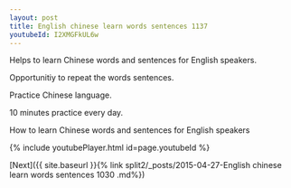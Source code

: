```yaml
---
layout: post
title: English chinese learn words sentences 1137 
youtubeId: I2XMGFkUL6w
---
```

 
 
Helps to learn Chinese words and sentences for English speakers.

Opportunitiy to repeat the words sentences. 

Practice Chinese language. 
 
10 minutes practice every day. 
 
How to learn Chinese words and sentences for English speakers 
 
{% include youtubePlayer.html id=page.youtubeId %}
 
 
[Next]({{ site.baseurl }}{% link  split2/_posts/2015-04-27-English chinese learn words sentences 1030 .md%})
 
